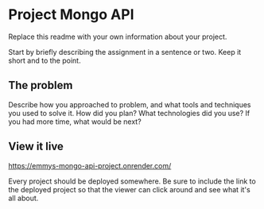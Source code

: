 # Project Mongo API

Replace this readme with your own information about your project.

Start by briefly describing the assignment in a sentence or two. Keep it short and to the point.

## The problem

Describe how you approached to problem, and what tools and techniques you used to solve it. How did you plan? What technologies did you use? If you had more time, what would be next?

## View it live

https://emmys-mongo-api-project.onrender.com/

Every project should be deployed somewhere. Be sure to include the link to the deployed project so that the viewer can click around and see what it's all about.
